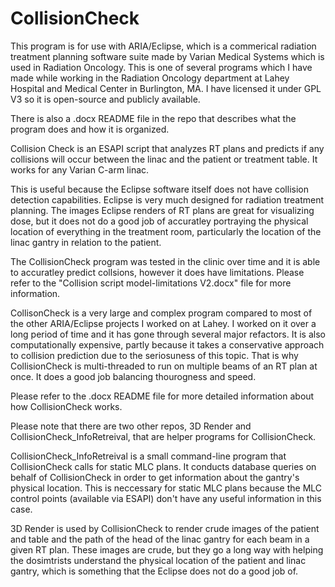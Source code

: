 # CollisionCheck

This program is for use with ARIA/Eclipse, which is a commerical radiation treatment planning software suite made by Varian Medical Systems which is used in Radiation Oncology. This is one of several programs which I have made while working in the Radiation Oncology department at Lahey Hospital and Medical Center in Burlington, MA. I have licensed it under GPL V3 so it is open-source and publicly available.

There is also a .docx README file in the repo that describes what the program does and how it is organized.

Collision Check is an ESAPI script that analyzes RT plans and predicts if any collisions will occur between the linac and the patient or treatment table. It works for any Varian C-arm linac.

This is useful because the Eclipse software itself does not have collision detection capabilities. Eclipse is very much designed for radiation treatment planning. The images Eclipse renders of RT plans are great for visualizing dose, but it does not do a good job of accuratley portraying the physical location of everything in the treatment room, particularly the location of the linac gantry in relation to the patient. 

The CollisionCheck program was tested in the clinic over time and it is able to accuratley predict collsions, however it does have limitations. Please refer to the "Collision script model-limitations V2.docx" file for more information.

CollisonCheck is a very large and complex program compared to most of the other ARIA/Eclipse projects I worked on at Lahey. I worked on it over a long period of time and it has gone through several major refactors. It is also computationally expensive, partly because it takes a conservative approach to collision prediction due to the seriosuness of this topic. That is why CollisionCheck is multi-threaded to run on multiple beams of an RT plan at once. It does a good job balancing thourogness and speed.

Please refer to the .docx README file for more detailed information about how CollisionCheck works.

Please note that there are two other repos, 3D Render and CollisionCheck_InfoRetreival, that are helper programs for CollisionCheck. 

CollisionCheck_InfoRetreival is a small command-line program that CollisionCheck calls for static MLC plans. It conducts database queries on behalf of CollisionCheck in order to get information about the gantry's physical location. This is neccessary for static MLC plans because the MLC control points (available via ESAPI) don't have any useful information in this case.

3D Render is used by CollisionCheck to render crude images of the patient and table and the path of the head of the linac gantry for each beam in a given RT plan. These images are crude, but they go a long way with helping the dosimtrists understand the physical location of the patient and linac gantry, which is something that the Eclipse does not do a good job of.
